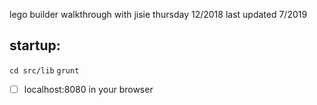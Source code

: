 lego builder walkthrough with jisie 
thursday 12/2018 
last updated 7/2019

## startup:
``` cd src/lib ```
``` grunt   ```
- [ ] localhost:8080 in your browser

